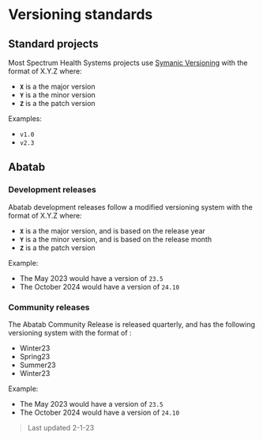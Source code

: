 # Versioning standards

## Standard projects

Most Spectrum Health Systems projects use [Symanic Versioning](https://semver.org/) with the format of X.Y.Z where:

* **`X`** is a the major version
* **`Y`** is a the minor version
* **`Z`** is a the patch version

Examples:

* `v1.0`
* `v2.3`

## Abatab

### Development releases

Abatab development releases follow a modified versioning system with the format of X.Y.Z where:

* **`X`** is a the major version, and is based on the release year
* **`Y`** is a the minor version, and is based on the release month
* **`Z`** is a the patch version

Example:

* The May 2023 would have a version of `23.5`
* The October 2024 would have a version of `24.10`

### Community releases

The Abatab Community Release is released quarterly, and has the following versioning system with the format of <Season><Year>:

* Winter23
* Spring23
* Summer23
* Winter23

Example:

* The May 2023 would have a version of `23.5`
* The October 2024 would have a version of `24.10`

> Last updated 2-1-23